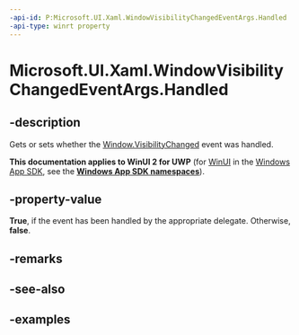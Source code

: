 ```yaml
---
-api-id: P:Microsoft.UI.Xaml.WindowVisibilityChangedEventArgs.Handled
-api-type: winrt property
---
```


# Microsoft.UI.Xaml.WindowVisibilityChangedEventArgs.Handled

<!--
public bool Handled { get; set; }
-->

## -description

Gets or sets whether the [Window.VisibilityChanged](window_visibilitychanged.md) event was handled.

**This documentation applies to WinUI 2 for UWP** (for [WinUI](/windows/apps/winui/winui3/) in the [Windows App SDK](/windows/apps/windows-app-sdk/), see the **[Windows App SDK namespaces](/windows/windows-app-sdk/api/winrt/)**).

## -property-value

**True**, if the event has been handled by the appropriate delegate. Otherwise, **false**.

## -remarks

## -see-also

## -examples
